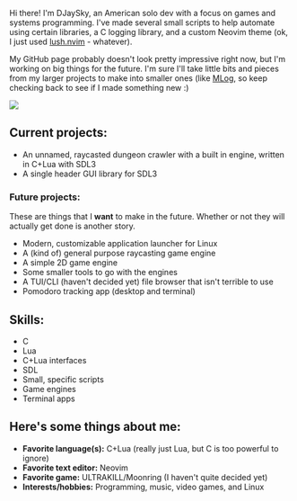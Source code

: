 Hi there! I'm DJaySky, an American solo dev with a focus on games and systems programming. I've made several small scripts to help automate using
certain libraries, a C logging library, and a custom Neovim theme (ok, I just used [lush.nvim](https://github.com/rktjmp/lush.nvim) - whatever).  

My GitHub page probably doesn't look pretty impressive right now, but I'm working on big things for the future. I'm sure I'll take little bits and
pieces from my larger projects to make into smaller ones (like [MLog](https://github.com/DJaySky/MLog), so keep checking back to see if I made 
something new :)

<img src="https://github-readme-stats.vercel.app/api/top-langs/?username=djaysky"/>

## Current projects:
- An unnamed, raycasted dungeon crawler with a built in engine, written in C+Lua with SDL3
- A single header GUI library for SDL3

### Future projects:
These are things that I **want** to make in the future. Whether or not they will actually get done is another story.
- Modern, customizable application launcher for Linux
- A (kind of) general purpose raycasting game engine
- A simple 2D game engine
- Some smaller tools to go with the engines
- A TUI/CLI (haven't decided yet) file browser that isn't terrible to use
- Pomodoro tracking app (desktop and terminal)

## Skills:
- C
- Lua
- C+Lua interfaces
- SDL
- Small, specific scripts
- Game engines
- Terminal apps

## Here's some things about me:
- **Favorite language(s):** C+Lua (really just Lua, but C is too powerful to ignore)
- **Favorite text editor:** Neovim
- **Favorite game:** ULTRAKILL/Moonring (I haven't quite decided yet)
- **Interests/hobbies:** Programming, music, video games, and Linux
